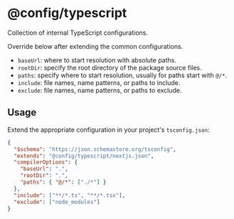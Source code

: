 # @config/typescript

Collection of internal TypeScript configurations.

Override below after extending the common configurations.

* `baseUrl`: where to start resolution with absolute paths.
* `rootDir`: specify the root directory of the package source files.
* `paths`: specify where to start resolution, usually for paths start with `@/*`.
* `include`: file names, name patterns, or paths to include.
* `exclude`: file names, name patterns, or paths to exclude.

## Usage

Extend the appropriate configuration in your project's `tsconfig.json`:

```json
{
  "$schema": "https://json.schemastore.org/tsconfig",
  "extends": "@config/typescript/nextjs.json",
  "compilerOptions": {
    "baseUrl": ".",
    "rootDir": ".",
    "paths": { "@/*": ["./*"] }
  },
  "include": ["**/*.ts", "**/*.tsx"],
  "exclude": ["node_modules"]
}
```
